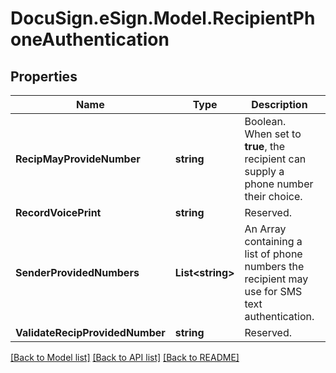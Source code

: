 # DocuSign.eSign.Model.RecipientPhoneAuthentication
## Properties

Name | Type | Description | Notes
------------ | ------------- | ------------- | -------------
**RecipMayProvideNumber** | **string** | Boolean. When set to **true**, the recipient can supply a phone number their choice. | [optional] 
**RecordVoicePrint** | **string** | Reserved. | [optional] 
**SenderProvidedNumbers** | **List&lt;string&gt;** | An Array containing a list of phone numbers the recipient may use for SMS text authentication.  | [optional] 
**ValidateRecipProvidedNumber** | **string** |  Reserved. | [optional] 

[[Back to Model list]](../README.md#documentation-for-models) [[Back to API list]](../README.md#documentation-for-api-endpoints) [[Back to README]](../README.md)

